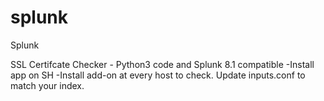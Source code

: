 # splunk
Splunk

SSL Certifcate Checker - Python3 code and Splunk 8.1 compatible
-Install app on SH
-Install add-on at every host to check. Update inputs.conf to match your index.
